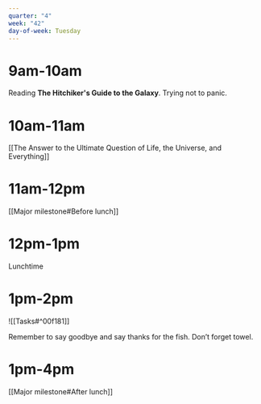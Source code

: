 ```yaml
---
quarter: "4"
week: "42"
day-of-week: Tuesday
---
```

# 9am-10am
Reading **The Hitchiker's Guide to the Galaxy**. Trying not to panic.
# 10am-11am
[[The Answer to the Ultimate Question of Life, the Universe, and Everything]]
# 11am-12pm
[[Major milestone#Before lunch]]
# 12pm-1pm
Lunchtime
# 1pm-2pm
![[Tasks#^00f181]]

Remember to say goodbye and say thanks for the fish. Don’t forget towel.
# 1pm-4pm
[[Major milestone#After lunch]]

